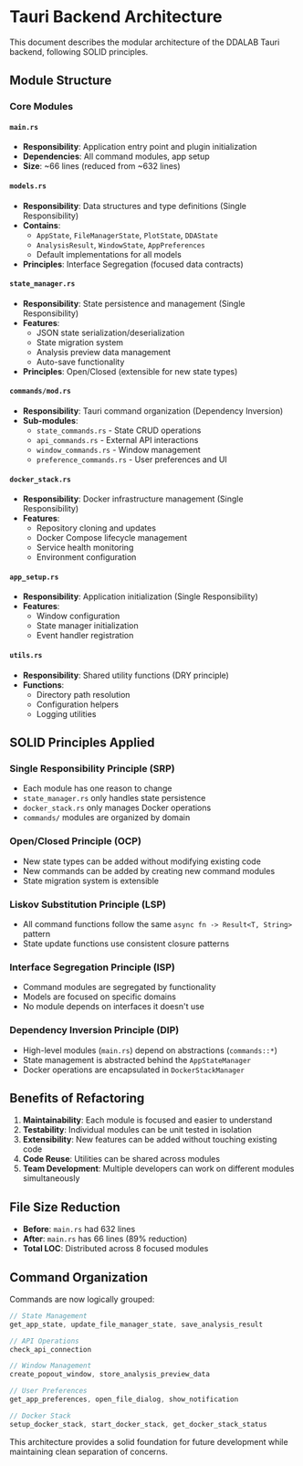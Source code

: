 # Tauri Backend Architecture

This document describes the modular architecture of the DDALAB Tauri backend, following SOLID principles.

## Module Structure

### Core Modules

#### `main.rs`
- **Responsibility**: Application entry point and plugin initialization
- **Dependencies**: All command modules, app setup
- **Size**: ~66 lines (reduced from ~632 lines)

#### `models.rs`
- **Responsibility**: Data structures and type definitions (Single Responsibility)
- **Contains**: 
  - `AppState`, `FileManagerState`, `PlotState`, `DDAState`
  - `AnalysisResult`, `WindowState`, `AppPreferences`
  - Default implementations for all models
- **Principles**: Interface Segregation (focused data contracts)

#### `state_manager.rs`
- **Responsibility**: State persistence and management (Single Responsibility)
- **Features**:
  - JSON state serialization/deserialization
  - State migration system
  - Analysis preview data management
  - Auto-save functionality
- **Principles**: Open/Closed (extensible for new state types)

#### `commands/mod.rs`
- **Responsibility**: Tauri command organization (Dependency Inversion)
- **Sub-modules**:
  - `state_commands.rs` - State CRUD operations
  - `api_commands.rs` - External API interactions
  - `window_commands.rs` - Window management
  - `preference_commands.rs` - User preferences and UI

#### `docker_stack.rs`
- **Responsibility**: Docker infrastructure management (Single Responsibility)
- **Features**:
  - Repository cloning and updates
  - Docker Compose lifecycle management
  - Service health monitoring
  - Environment configuration

#### `app_setup.rs`
- **Responsibility**: Application initialization (Single Responsibility)
- **Features**:
  - Window configuration
  - State manager initialization
  - Event handler registration

#### `utils.rs`
- **Responsibility**: Shared utility functions (DRY principle)
- **Functions**:
  - Directory path resolution
  - Configuration helpers
  - Logging utilities

## SOLID Principles Applied

### Single Responsibility Principle (SRP)
- Each module has one reason to change
- `state_manager.rs` only handles state persistence
- `docker_stack.rs` only manages Docker operations
- `commands/` modules are organized by domain

### Open/Closed Principle (OCP)
- New state types can be added without modifying existing code
- New commands can be added by creating new command modules
- State migration system is extensible

### Liskov Substitution Principle (LSP)
- All command functions follow the same `async fn -> Result<T, String>` pattern
- State update functions use consistent closure patterns

### Interface Segregation Principle (ISP)
- Command modules are segregated by functionality
- Models are focused on specific domains
- No module depends on interfaces it doesn't use

### Dependency Inversion Principle (DIP)
- High-level modules (`main.rs`) depend on abstractions (`commands::*`)
- State management is abstracted behind the `AppStateManager`
- Docker operations are encapsulated in `DockerStackManager`

## Benefits of Refactoring

1. **Maintainability**: Each module is focused and easier to understand
2. **Testability**: Individual modules can be unit tested in isolation
3. **Extensibility**: New features can be added without touching existing code
4. **Code Reuse**: Utilities can be shared across modules
5. **Team Development**: Multiple developers can work on different modules simultaneously

## File Size Reduction

- **Before**: `main.rs` had 632 lines
- **After**: `main.rs` has 66 lines (89% reduction)
- **Total LOC**: Distributed across 8 focused modules

## Command Organization

Commands are now logically grouped:

```rust
// State Management
get_app_state, update_file_manager_state, save_analysis_result

// API Operations  
check_api_connection

// Window Management
create_popout_window, store_analysis_preview_data

// User Preferences
get_app_preferences, open_file_dialog, show_notification

// Docker Stack
setup_docker_stack, start_docker_stack, get_docker_stack_status
```

This architecture provides a solid foundation for future development while maintaining clean separation of concerns.